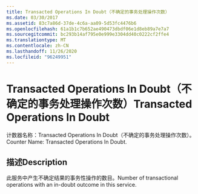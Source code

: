 ```yaml
---
title: Transacted Operations In Doubt（不确定的事务处理操作次数）
ms.date: 03/30/2017
ms.assetid: 83c7a86d-37de-4c6a-aa09-5d53fc4476b6
ms.openlocfilehash: 61a1b1c7b652ae490473dbdf06e1d8eb89a7e7a7
ms.sourcegitcommit: bc293b14af795e0e999e3304dd40c0222cf2ffe4
ms.translationtype: MT
ms.contentlocale: zh-CN
ms.lasthandoff: 11/26/2020
ms.locfileid: "96249951"
---
```

# <a name="transacted-operations-in-doubt"></a><span data-ttu-id="7cfa9-102">Transacted Operations In Doubt（不确定的事务处理操作次数）</span><span class="sxs-lookup"><span data-stu-id="7cfa9-102">Transacted Operations In Doubt</span></span>

<span data-ttu-id="7cfa9-103">计数器名称：Transacted Operations In Doubt（不确定的事务处理操作次数）。</span><span class="sxs-lookup"><span data-stu-id="7cfa9-103">Counter Name: Transacted Operations In Doubt.</span></span>  
  
## <a name="description"></a><span data-ttu-id="7cfa9-104">描述</span><span class="sxs-lookup"><span data-stu-id="7cfa9-104">Description</span></span>  

 <span data-ttu-id="7cfa9-105">此服务中产生不确定结果的事务性操作的数目。</span><span class="sxs-lookup"><span data-stu-id="7cfa9-105">Number of transactional operations with an in-doubt outcome in this service.</span></span>
